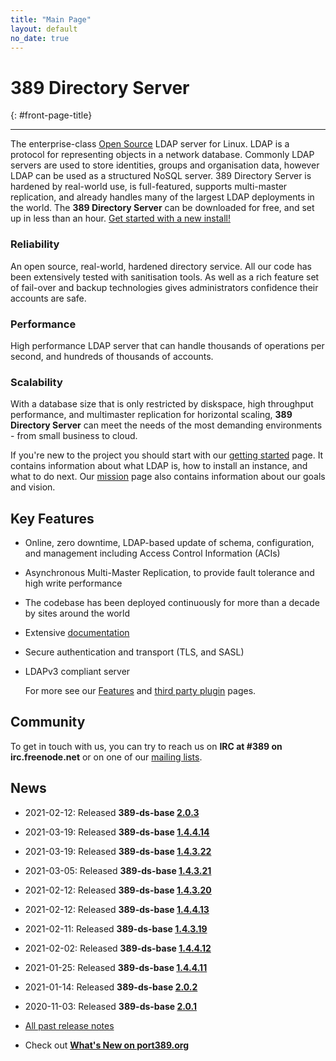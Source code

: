 ```yaml
---
title: "Main Page"
layout: default
no_date: true
---
```


# 389 Directory Server
{: #front-page-title}

---

The enterprise-class [Open Source](docs/389ds/FAQ/licensing.html) LDAP server for Linux. LDAP is a
protocol for representing objects in a network database. Commonly LDAP servers are used to store
identities, groups and organisation data, however LDAP can be used as a structured NoSQL server.
389 Directory Server is hardened by real-world use, is full-featured, supports multi-master
replication, and already handles many of the largest LDAP deployments in the world.
The **389 Directory Server** can be downloaded for free, and set up in less than an hour.
[Get started with a new install!](/docs/389ds/howto/quickstart.html)


<div id="front-page-columns" class="container-fluid">
  <div class="row">
    <div class="col-xs-12 col-md-4">
      <h3 class="front-page-column-title">
        Reliability
      </h3>
      <p class="front-page-column-text">
        An open source, real-world, hardened directory service. All our code has been extensively tested with sanitisation tools. As well as a rich feature set of fail-over and backup technologies gives administrators confidence their accounts are safe.
      </p>
    </div>
    <div class="col-xs-12 col-md-4">
      <h3 class="front-page-column-title">
        Performance
      </h3>
      <p class="front-page-column-text">
        High performance LDAP server that can handle thousands of operations per second, and hundreds of thousands of accounts.
       </p>
    </div>
    <div class="col-xs-12 col-md-4">
      <h3 class="front-page-column-title">
        Scalability
      </h3>
      <p class="front-page-column-text">
        With a database size that is only restricted by diskspace, high throughput performance, and multimaster replication for horizontal scaling, <strong>389 Directory Server</strong> can meet the needs of the most demanding environments - from small business to cloud.
      </p>
    </div>
  </div>
</div>

If you're new to the project you should start with our [getting started](docs/389ds/howto/quickstart.html) page. It contains information about what LDAP is, how to install an instance, and what to do next. Our [mission](docs/389ds/FAQ/mission.html) page also contains information about our goals and vision.

## Key Features

-   Online, zero downtime, LDAP-based update of schema, configuration, and management including Access Control Information (ACIs)
-   Asynchronous Multi-Master Replication, to provide fault tolerance and high write performance
-   The codebase has been deployed continuously for more than a decade by sites around the world
-   Extensive [documentation](https://access.redhat.com/documentation/en-us/red_hat_directory_server/11/)
-   Secure authentication and transport (TLS, and SASL)
-   LDAPv3 compliant server

    For more see our [Features](docs/389ds/FAQ/features.html) and [third party plugin](docs/389ds/third-party.html) pages.

## Community

To get in touch with us, you can try to reach us on **IRC at \#389 on irc.freenode.net** or on one of our [mailing lists](docs/389ds/mailing-lists.html).

## News

<!-- Try to keep this list under 10 releases  -->
- 2021-02-12: Released **389-ds-base [2.0.3](docs/389ds/releases/release-2-0-3.html)**
- 2021-03-19: Released **389-ds-base [1.4.4.14](docs/389ds/releases/release-1-4-4-14.html)**
- 2021-03-19: Released **389-ds-base [1.4.3.22](docs/389ds/releases/release-1-4-3-22.html)**
- 2021-03-05: Released **389-ds-base [1.4.3.21](docs/389ds/releases/release-1-4-3-21.html)**
- 2021-02-12: Released **389-ds-base [1.4.3.20](docs/389ds/releases/release-1-4-3-20.html)**
- 2021-02-12: Released **389-ds-base [1.4.4.13](docs/389ds/releases/release-1-4-4-13.html)**
- 2021-02-11: Released **389-ds-base [1.4.3.19](docs/389ds/releases/release-1-4-3-19.html)**
- 2021-02-02: Released **389-ds-base [1.4.4.12](docs/389ds/releases/release-1-4-4-12.html)**
- 2021-01-25: Released **389-ds-base [1.4.4.11](docs/389ds/releases/release-1-4-4-11.html)**
- 2021-01-14: Released **389-ds-base [2.0.2](docs/389ds/releases/release-2-0-2.html)**
- 2020-11-03: Released **389-ds-base [2.0.1](docs/389ds/releases/release-2-0-1.html)**


- [All past release notes](docs/389ds/releases/release-notes.html)

- Check out **[What's New on port389.org](whats_new.html)**


<br>
